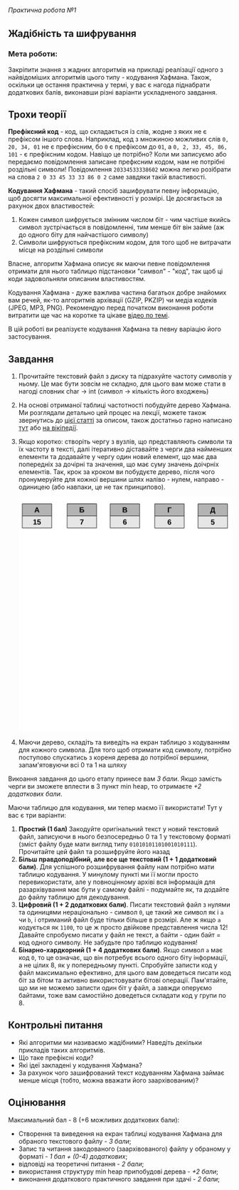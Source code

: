 ###### Практична робота №1
## Жадібність та шифрування

### Мета роботи:
Закріпити знання з жадних алгоритмів на прикладі реалізації одного з найвідоміших алгоритмів цього типу - кодування Хафмана. Також, оскільки це остання практична у термі, у вас є нагода піднабрати додаткових балів, виконавши різні варіанти ускладненого завдання.

## Трохи теорії
**Префіксний код** - код, що складається із слів, жодне з яких не є префіксом іншого слова. Наприклад, код з множиною можливих слів `0, 20, 34, 01` не є префіксним, бо `0` є префіксом до `01`, а `0, 2, 33, 45, 86, 101` - є префіксним кодом. Навіщо це потрібно? Коли ми записуємо або передаємо повідомлення записане префксним кодом, нам не потрібні роздільні символи! Повідомлення `20334533338602` можна легко розібрати на слова `2 0 33 45 33 33 86 0 2` саме завдяки такій властивості.

**Кодування Хафмана** - такий спосіб зашифрувати певну інформацію, щоб досягти максимальної ефективності у розмірі. Це досягається за рахунок двох властивостей:
1. Кожен символ шифрується змінним числом біт - чим частіше якийсь символ зустрічається в повідомленні, тим менше біт він займе (аж до одного біту для найчастішого символу)
2. Символи шифруються префіксним кодом, для того щоб не витрачати місце на роздільні символи

Власне, алгоритм Хафмана описує як маючи певне повідомлення отримати для нього таблицю підстановки "символ" - "код", так щоб ці коди задовольняли описаним властивостям.

Кодування Хафмана - дуже важлива частина багатьох добре знайомих вам речей, як-то алгоритмів архівації (GZIP, PKZIP) чи медіа кодеків (JPEG, MP3, PNG). Рекомендую перед початком виконання роботи витратити ще час на коротке та цікаве [відео по темі](https://www.youtube.com/watch?v=JsTptu56GM8).
 

В цій роботі ви реалізуєте кодування Хафмана та певну варіацію його застосування.

## Завдання
1. Прочитайте текстовий файл з диску та підрахуйте частоту символів у ньому. Це має бути зовсім не складно, для цього вам може стати в нагоді словник char -> int (символ -> кількість його входжень)
2. На основі отриманої таблиці частотності побудуйте дерево Хафмана. Ми розглядали детально цей процес на лекції, можете також звернутись до [цієї статті](https://www.techiedelight.com/huffman-coding/) за описом, також достатньо гарно написано [тут](https://www.programiz.com/dsa/huffman-coding) або [на вікіпедії](https://en.wikipedia.org/wiki/Huffman_coding). 
3. Якщо коротко: створіть чергу з вузлів, що представляють символи та їх частоту в тексті, далі ітеративно діставайте з черги два найменших елементи та додавайте у чергу один новий елемент, що має два попередніх за дочірні та значення, що має суму значень доічрніх елементів. Так, крок за кроком ви побудуєте дерево, після чого пронумеруйте для кожної вершини шлях наліво - нулем, направо - одиницею (або навпаки, це не так принципово).

   ![](./../res/huffman.gif)
4. Маючи дерево, складіть та виведіть на екран таблицю з кодуванням для кожного символа. Для того щоб отримати код символу, потрібно поступово спускатись з кореня дерева до потрібної вершини, запам'ятовуючи всі 0 та 1 на шляху

Викоання завдання до цього етапу принесе вам _3 бали_. Якщо замість черги ви зможете вплести в 3 пункт min heap, то отримаєте _+2 додаткових бали_. 

Маючи таблицю для кодування, ми тепер маємо її використати! Тут у вас є три варіанти:
1. **Простий (1 бал)** Закодуйте оригінальний текст у новий текстовий файл, записуючи в нього безпосередньо 0 та 1 у текстовому форматі (зміст файлу буде мати вигляд типу `01010101101001010111`). Прочитайте цей файл та розшифруйте його назад
2. **Більш правдоподібний, але все ще текстовий (1 + 1 додатковий бали)**. Для успішного розшифрування файлу нам потрібно мати таблицю кодування. У минулому пункті ми її могли просто перевикористати, але у повноцінному архіві вся інформація для разархівування має бути у самому файлі - подумайте як, та додайте до файлу таблицю для декодування.
3. **Цифровий (1 + 2 додаткових бали)**. Писати текстовий файл з нулями та одиницями нераціонально - символ `0`, це такий же символ як і `a` чи `b`, і отриманий файл буде тільки більше в розмірі. Але ж якщо `a` кодується як `1100`, то це ж просто двійкове представлення числа 12! Давайте спробуємо писати у файл не текст, а байти - один байт = код одного символу. Не забудьте про таблицю кодування!
4. **Бінарно-хардкорний (1 + 4 додаткових бали)**. Якщо символ `a` має код `0`, то це означає, що він потребує всього одного біту інформації, а не цілих 8, як у попередньому пункті. Спробуйте записти код у файл максимально ефективно, для цього вам доведеться писати код біт за бітом та активно використовувати бітові операції. Пам'ятайте, що ми не можемо записти один біт у файл, а завжди оперуємо байтами, тоже вам самостійно доведеться складати код у групи по 8.


## Контрольні питання
- Які алгоритми ми називаємо жадібними? Наведіть декільки прикладів таких алгоритмів.
- Що таке префіксні коди?
- Які ідеї закладені у кодування Хафмана?
- За рахунок чого зашифрований текст кодуванням Хафмана займає менше місця (тобто, можна вважати його заархівованим)?

## Оцінювання

Максимальний бал - 8 (+6 можливих додаткових бали):
- Створення та виведення на екран таблиці кодування Хафмана для обраного текстового файлу - _3 бали_;
- Запис та читання закодованого (заархівованого) файлу у обраному у форматі - _1 бал + (0-4) додаткових_;
- відповіді на теоретичні питання - _2 бали_;
- використання структуру min heap припобудові дерева - _+2 бали_;
- виконання додаткового практичного завдання при здачі - _2 бали_;
